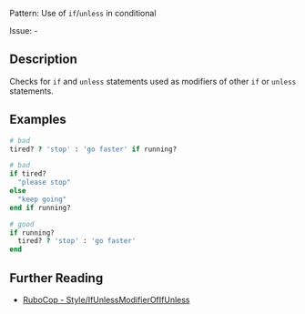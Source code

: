Pattern: Use of `if`/`unless` in conditional

Issue: -

## Description

Checks for `if` and `unless` statements used as modifiers of other `if` or `unless` statements.

## Examples

```ruby
# bad
tired? ? 'stop' : 'go faster' if running?

# bad
if tired?
  "please stop"
else
  "keep going"
end if running?

# good
if running?
  tired? ? 'stop' : 'go faster'
end
```

## Further Reading

* [RuboCop - Style/IfUnlessModifierOfIfUnless](https://rubocop.readthedocs.io/en/latest/cops_style/#styleifunlessmodifierofifunless)
